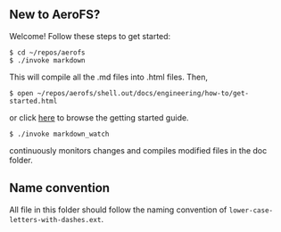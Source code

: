 New to AeroFS?
---

Welcome! Follow these steps to get started:

    $ cd ~/repos/aerofs
    $ ./invoke markdown
    
This will compile all the .md files into .html files. Then,

	$ open ~/repos/aerofs/shell.out/docs/engineering/how-to/get-started.html
	
or click [here](engineering/how-to/get-started.html) to browse the getting started guide.

	$ ./invoke markdown_watch
	
continuously monitors changes and compiles modified files in the doc folder.

Name convention
---

All file in this folder should follow the naming convention of
`lower-case-letters-with-dashes.ext`.

